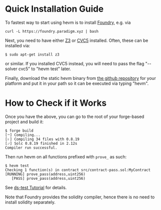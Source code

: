 # Quick Installation Guide

To fastest way to start using hevm is to install
  [Foundry](https://book.getfoundry.sh/getting-started/installation#using-foundryup),
  e.g. via
```
curl -L https://foundry.paradigm.xyz | bash
```

Next, you need to have either [Z3](https://github.com/Z3Prover/z3) or
[CVC5](https://cvc5.github.io/) installed. Often, these can be installed via:
```
$ sudo apt-get install z3
```
or similar. If you installed CVC5 instead, you will need to pass the flag
"--solver cvc5" to "hevm test" later.


Finally, download the static hevm binary from [the github
repository](https://github.com/ethereum/hevm/releases/) for your platform and
put it in your path so it can be executed via typing "hevm".

# How to Check if it Works

Once you have the above, you can go to the root of your forge-based project
and build it:
```
$ forge build
[⠒] Compiling...
[⠆] Compiling 34 files with 0.8.19
[⠔] Solc 0.8.19 finished in 2.12s
Compiler run successful.
```

Then run hevm on all functions prefixed with `prove_` as such:

```
$ hevm test
Checking 1 function(s) in contract src/contract-pass.sol:MyContract
[RUNNING] prove_pass(address,uint256)
   [PASS] prove_pass(address,uint256)
```

See [ds-test Tutorial](./ds-test-tutorial.md) for details.

Note that Foundry provides the solidity compiler, hence there is no need to
install solidity separately.
